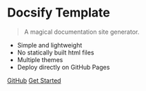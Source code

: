 # Docsify Template

> A magical documentation site generator.

- Simple and lightweight
- No statically built html files
- Multiple themes
- Deploy directly on GitHub Pages

[GitHub](https://github.com/mmdjiji/docsify-template)
[Get Started](README.md)